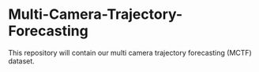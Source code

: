 # Multi-Camera-Trajectory-Forecasting

This repository will contain our multi camera trajectory forecasting (MCTF) dataset.
